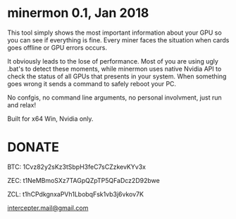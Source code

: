 # minermon 0.1, Jan 2018

This tool simply shows the most important information about your GPU so you can see
if everything is fine. Every miner faces the situation when cards goes offline or GPU errors occurs. 

It obviously leads to the lose of performance. Most of you are using ugly .bat's to detect these moments,
while minermon uses native Nvidia API to check the status of all GPUs that presents in your system. 
When something goes wrong it sends a command to safely reboot your PC. 

No confgis, no command line arguments, no personal involvment, just run and relax!

Built for x64 Win, Nvidia only.



# DONATE

BTC: 1Cvz82y2sKz3tSbpH3feC7sCZzkevKYv3x

ZEC: t1NeMBmoSXz7TAGpQZpTP5QFaDcz2D92bwe

ZCL: t1hCPdkgnxaPVh1LbobqFsk1vb3j6vkov7K

intercepter.mail@gmail.com
